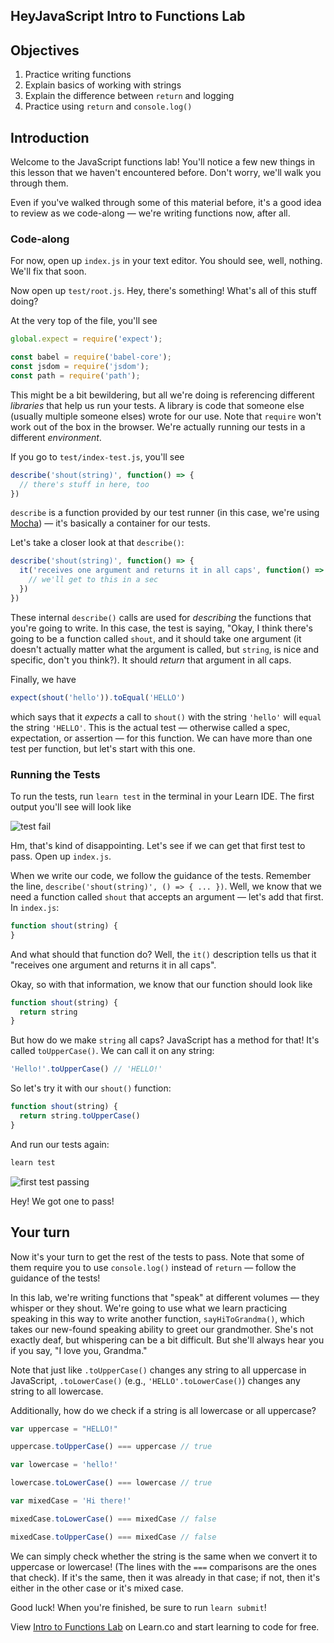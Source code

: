 HeyJavaScript Intro to Functions Lab
---

## Objectives

1. Practice writing functions
2. Explain basics of working with strings
3. Explain the difference between `return` and logging
4. Practice using `return` and `console.log()`

## Introduction

Welcome to the JavaScript functions lab! You'll notice a few new things in this lesson that we haven't encountered before. Don't worry, we'll walk you through them.

Even if you've walked through some of this material before, it's a good idea to review as we code-along — we're writing functions now, after all.

### Code-along

For now, open up `index.js` in your text editor. You should see, well, nothing. We'll fix that soon.

Now open up `test/root.js`. Hey, there's something! What's all of this stuff doing?

At the very top of the file, you'll see

``` javascript
global.expect = require('expect');

const babel = require('babel-core');
const jsdom = require('jsdom');
const path = require('path');
```

This might be a bit bewildering, but all we're doing is referencing different _libraries_ that help us run your tests. A library is code that someone else (usually multiple someone elses) wrote for our use. Note that `require` won't work out of the box in the browser. We're actually running our tests in a different _environment_.

If you go to `test/index-test.js`, you'll see

``` javascript
describe('shout(string)', function() => {
  // there's stuff in here, too
})
```

`describe` is a function provided by our test runner (in this case, we're using [Mocha](https://mochajs.org/)) — it's basically a container for our tests.

Let's take a closer look at that `describe()`:

``` javascript
describe('shout(string)', function() => {
  it('receives one argument and returns it in all caps', function() => {
    // we'll get to this in a sec
  })
})
```

These internal `describe()` calls are used for _describing_ the functions that you're going to write. In this case, the test is saying, "Okay, I think there's going to be a function called `shout`, and it should take one argument (it doesn't actually matter what the argument is called, but `string`, is nice and specific, don't you think?). It should _return_ that argument in all caps.

Finally, we have

``` javascript
expect(shout('hello')).toEqual('HELLO')
```

which says that it _expects_ a call to `shout()` with the string `'hello'` will `equal` the string `'HELLO'`. This is the actual test — otherwise called a spec, expectation, or assertion — for this function. We can have more than one test per function, but let's start with this one.

### Running the Tests

To run the tests, run `learn test` in the terminal in your Learn IDE. The first output you'll see will look like

![test fail](https://s3.amazonaws.com/learn-verified/javascript-intro-to-functions-lab-0-tests-passing-new.png)

Hm, that's kind of disappointing. Let's see if we can get that first test to pass. Open up `index.js`.

When we write our code, we follow the guidance of the tests. Remember the line, `describe('shout(string)', () => { ... })`. Well, we know that we need a function called `shout` that accepts an argument — let's add that first. In `index.js`:

``` javascript
function shout(string) {
}
```

And what should that function do? Well, the `it()` description tells us that it "receives one argument and returns it in all caps".

Okay, so with that information, we know that our function should look like

``` javascript
function shout(string) {
  return string
}
```

But how do we make `string` all caps? JavaScript has a method for that! It's called `toUpperCase()`. We can call it on any string:

``` javascript
'Hello!'.toUpperCase() // 'HELLO!'
```

So let's try it with our `shout()` function:

``` javascript
function shout(string) {
  return string.toUpperCase()
}
```

And run our tests again:

``` javascript
learn test
```

![first test passing](https://s3.amazonaws.com/learn-verified/javascript-intro-to-functions-lab-1-test-passing-new.png)

Hey! We got one to pass!

## Your turn

Now it's your turn to get the rest of the tests to pass. Note that some of them require you to use `console.log()` instead of `return` — follow the guidance of the tests!

In this lab, we're writing functions that "speak" at different volumes — they whisper or they shout. We're going to use what we learn practicing speaking in this way to write another function, `sayHiToGrandma()`, which takes our new-found speaking ability to greet our grandmother. She's not exactly deaf, but whispering can be a bit difficult. But she'll always hear you if you say, "I love you, Grandma."

Note that just like `.toUpperCase()` changes any string to all uppercase in JavaScript, `.toLowerCase()` (e.g., `'HELLO'.toLowerCase()`) changes any string to all lowercase.

Additionally, how do we check if a string is all lowercase or all uppercase?

```javascript
var uppercase = "HELLO!"

uppercase.toUpperCase() === uppercase // true

var lowercase = 'hello!'

lowercase.toLowerCase() === lowercase // true

var mixedCase = 'Hi there!'

mixedCase.toLowerCase() === mixedCase // false

mixedCase.toUpperCase() === mixedCase // false
```

We can simply check whether the string is the same when we convert it to uppercase or lowercase! (The lines with the `===` comparisons are the ones that check). If it's the same, then it was already in that case; if not, then it's either in the other case or it's mixed case.

Good luck! When you're finished, be sure to run `learn submit`!

<p class='util--hide'>View <a href='https://learn.co/lessons/javascript-intro-to-functions-lab'>Intro to Functions Lab</a> on Learn.co and start learning to code for free.</p>
